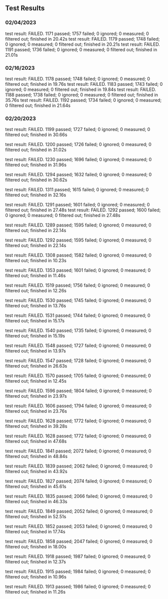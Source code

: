 ## Test Results

### 02/04/2023 
test result: FAILED. 1171 passed; 1757 failed; 0 ignored; 0 measured; 0 filtered out; finished in 20.42s
test result: FAILED. 1179 passed; 1748 failed; 0 ignored; 0 measured; 0 filtered out; finished in 20.21s
test result: FAILED. 1191 passed; 1736 failed; 0 ignored; 0 measured; 0 filtered out; finished in 21.01s

### 02/16/2023 
test result: FAILED. 1178 passed; 1748 failed; 0 ignored; 0 measured; 0 filtered out; finished in 19.76s
test result: FAILED. 1183 passed; 1743 failed; 0 ignored; 0 measured; 0 filtered out; finished in 19.84s
test result: FAILED. 1188 passed; 1738 failed; 0 ignored; 0 measured; 0 filtered out; finished in 35.76s
test result: FAILED. 1192 passed; 1734 failed; 0 ignored; 0 measured; 0 filtered out; finished in 21.64s

### 02/20/2023 
test result: FAILED. 1199 passed; 1727 failed; 0 ignored; 0 measured; 0 filtered out; finished in 30.66s
<!-- Modified ppu timing -->
test result: FAILED. 1200 passed; 1726 failed; 0 ignored; 0 measured; 0 filtered out; finished in 31.02s
<!-- Modified ppu memory access -->
test result: FAILED. 1230 passed; 1696 failed; 0 ignored; 0 measured; 0 filtered out; finished in 31.96s
<!-- Proper Stat IRQ blocking -->
test result: FAILED. 1294 passed; 1632 failed; 0 ignored; 0 measured; 0 filtered out; finished in 30.62s
<!-- Undocumented registers -->
test result: FAILED. 1311 passed; 1615 failed; 0 ignored; 0 measured; 0 filtered out; finished in 32.16s


test result: FAILED. 1291 passed; 1601 failed; 0 ignored; 0 measured; 0 filtered out; finished in 27.48s
test result: FAILED. 1292 passed; 1600 failed; 0 ignored; 0 measured; 0 filtered out; finished in 27.48s

test result: FAILED. 1289 passed; 1595 failed; 0 ignored; 0 measured; 0 filtered out; finished in 22.14s

<!-- Improved stop handling -->
test result: FAILED. 1292 passed; 1595 failed; 0 ignored; 0 measured; 0 filtered out; finished in 22.14s

<!-- Fixed incorrect flag bits -->
test result: FAILED. 1308 passed; 1582 failed; 0 ignored; 0 measured; 0 filtered out; finished in 10.23s

<!-- Added some missing mooneye tests -->
test result: FAILED. 1353 passed; 1601 failed; 0 ignored; 0 measured; 0 filtered out; finished in 11.46s

<!-- Added some missing gambatte tests -->
test result: FAILED. 1519 passed; 1756 failed; 0 ignored; 0 measured; 0 filtered out; finished in 12.26s

<!-- Fix timer timing in CGB double speed mode -->
test result: FAILED. 1530 passed; 1745 failed; 0 ignored; 0 measured; 0 filtered out; finished in 13.76s

<!-- Allow blarggs tests to run longer -->
test result: FAILED. 1531 passed; 1744 failed; 0 ignored; 0 measured; 0 filtered out; finished in 15.17s

<!-- Improve HDMA handling -->
test result: FAILED. 1540 passed; 1735 failed; 0 ignored; 0 measured; 0 filtered out; finished in 15.19s

<!-- Fixed speed switch delay + timer improvements -->
test result: FAILED. 1548 passed; 1727 failed; 0 ignored; 0 measured; 0 filtered out; finished in 13.97s

<!-- Fixed bad defaults for joypad byte -->
test result: FAILED. 1547 passed; 1728 failed; 0 ignored; 0 measured; 0 filtered out; finished in 26.63s

test result: FAILED. 1570 passed; 1705 failed; 0 ignored; 0 measured; 0 filtered out; finished in 12.45s

<!-- Made H-Blank timing based on OAM and Draw timing -->
test result: FAILED. 1596 passed; 1804 failed; 0 ignored; 0 measured; 0 filtered out; finished in 23.97s

<!-- Improved HDMA handling -->
test result: FAILED. 1606 passed; 1794 failed; 0 ignored; 0 measured; 0 filtered out; finished in 23.76s

<!-- Audio -->
test result: FAILED. 1628 passed; 1772 failed; 0 ignored; 0 measured; 0 filtered out; finished in 39.28s

<!-- Audio length control disables channel -->
test result: FAILED. 1628 passed; 1772 failed; 0 ignored; 0 measured; 0 filtered out; finished in 47.68s

<!-- Add GB-Microtest suite -->
test result: FAILED. 1841 passed; 2072 failed; 0 ignored; 0 measured; 0 filtered out; finished in 48.84s

<!-- Remove some Misc tests from Mooneye  -->
test result: FAILED. 1839 passed; 2062 failed; 0 ignored; 0 measured; 0 filtered out; finished in 43.92s

<!-- Further cut down on incompatible Mooneye tests -->
test result: FAILED. 1827 passed; 2074 failed; 0 ignored; 0 measured; 0 filtered out; finished in 45.61s


<!-- Further cut down on incompatible Mooneye tests -->
test result: FAILED. 1835 passed; 2066 failed; 0 ignored; 0 measured; 0 filtered out; finished in 46.33s

<!-- Passing ie_push tests -->
test result: FAILED. 1849 passed; 2052 failed; 0 ignored; 0 measured; 0 filtered out; finished in 52.51s

<!-- Don't set GBC/DMG modes on rom load -->
test result: FAILED. 1852 passed; 2053 failed; 0 ignored; 0 measured; 0 filtered out; finished in 17.74s

<!-- Disable non GCB mooneye tests -->
test result: FAILED. 1858 passed; 2047 failed; 0 ignored; 0 measured; 0 filtered out; finished in 18.00s

<!-- Support Audio Gambatte tests -->
test result: FAILED. 1918 passed; 1987 failed; 0 ignored; 0 measured; 0 filtered out; finished in 12.37s

<!-- Only test GCB mode for blarggs -->
test result: FAILED. 1915 passed; 1984 failed; 0 ignored; 0 measured; 0 filtered out; finished in 10.96s

<!-- Obscure Reset Behavior for Timer -->
test result: FAILED. 1913 passed; 1986 failed; 0 ignored; 0 measured; 0 filtered out; finished in 11.26s